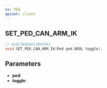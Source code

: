 ```yaml
---
ns: PED
apiset: client
---
```

## SET_PED_CAN_ARM_IK

```c
// 0x6C3B4D6D13B4C841
void SET_PED_CAN_ARM_IK(Ped ped,BOOL toggle);
```


## Parameters
* **ped**:
* **toggle**:
